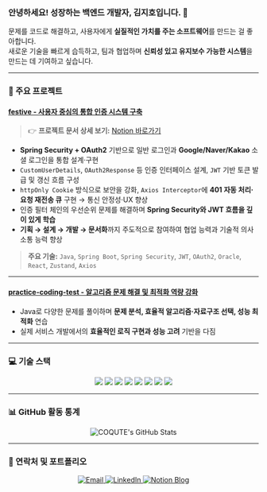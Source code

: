 ### 안녕하세요! 성장하는 백엔드 개발자, 김지호입니다. 👋

문제를 코드로 해결하고, 사용자에게 **실질적인 가치를 주는 소프트웨어**를 만드는 걸 좋아합니다.
<br>
새로운 기술을 빠르게 습득하고, 팀과 협업하며 **신뢰성 있고 유지보수 가능한 시스템**을 만드는 데 기여하고 싶습니다.

---

### 🚀 주요 프로젝트

#### [festive - 사용자 중심의 통합 인증 시스템 구축](https://github.com/KH-FinProject/festive)

> 👉 **프로젝트 문서 상세 보기:** [Notion 바로가기](https://coqute.notion.site/Festive-20eb4a3a1fba8070a307c664cc34e3b2)

- **Spring Security + OAuth2** 기반으로 일반 로그인과 **Google/Naver/Kakao** 소셜 로그인을 통합 설계·구현 
- `CustomUserDetails`, `OAuth2Response` 등 인증 인터페이스 설계, `JWT` 기반 토큰 발급 및 갱신 흐름 구성
- `httpOnly Cookie` 방식으로 보안을 강화, `Axios Interceptor`에 **401 자동 처리·요청 재전송 큐** 구현 → 통신 안정성·UX 향상
- 인증 필터 체인의 우선순위 문제를 해결하며 **Spring Security와 JWT 흐름을 깊이 있게 학습**
- **기획 → 설계 → 개발 → 문서화**까지 주도적으로 참여하여 협업 능력과 기술적 의사소통 능력 향상
> **주요 기술:** `Java`, `Spring Boot`, `Spring Security`, `JWT`, `OAuth2`, `Oracle`, `React`, `Zustand`, `Axios`

---

#### [practice-coding-test - 알고리즘 문제 해결 및 최적화 역량 강화](https://github.com/coqute/practice-coding-test)

- Java로 다양한 문제를 풀이하며 **문제 분석, 효율적 알고리즘·자료구조 선택, 성능 최적화** 연습
- 실제 서비스 개발에서의 **효율적인 로직 구현과 성능 고려** 기반을 다짐

---

### 💻 기술 스택

<p align="center">
  <img src="https://img.shields.io/badge/Java-007396?style=for-the-badge&logo=java&logoColor=white"/>
  <img src="https://img.shields.io/badge/SpringBoot-6DB33F?style=for-the-badge&logo=SpringBoot&logoColor=white"/>
  <img src="https://img.shields.io/badge/Oracle-F80000?style=for-the-badge&logo=oracle&logoColor=white"/>
  <img src="https://img.shields.io/badge/HTML5-E34F26?style=for-the-badge&logo=HTML5&logoColor=white"/>
  <img src="https://img.shields.io/badge/CSS3-663399?style=for-the-badge&logo=CSS&logoColor=white"/>
  <img src="https://img.shields.io/badge/JavaScript-F7DF1E?style=for-the-badge&logo=JavaScript&logoColor=black"/>
  <img src="https://img.shields.io/badge/React-61DAFB?style=for-the-badge&logo=React&logoColor=black"/>
  <img src="https://img.shields.io/badge/Git-F05032?style=for-the-badge&logo=Git&logoColor=white"/>
</p>

---

### 📊 GitHub 활동 통계

<p align="center">
  <img src="https://github-readme-stats.vercel.app/api?username=COQUTE&show_icons=true&theme=radical&rank_icon=github" alt="COQUTE's GitHub Stats">
</p>

---

### 🔗 연락처 및 포트폴리오

<p align="center">
  <a href="mailto:rlawlgh246@gmail.com">
    <img src="https://img.shields.io/badge/Email-D14836?style=for-the-badge&logo=gmail&logoColor=white" alt="Email">
  </a>
  <a href="https://www.linkedin.com/in/COQUTE">
    <img src="https://img.shields.io/badge/LinkedIn-0A66C2?style=for-the-badge&logo=linkedin&logoColor=white" alt="LinkedIn">
  </a>
  <a href="https://coqute.notion.site/Portfolio-230b4a3a1fba8037a8f6ecd882eed852">
    <img src="https://img.shields.io/badge/Notion-000000?style=for-the-badge&logo=notion&logoColor=white" alt="Notion Blog">
  </a>
</p>
